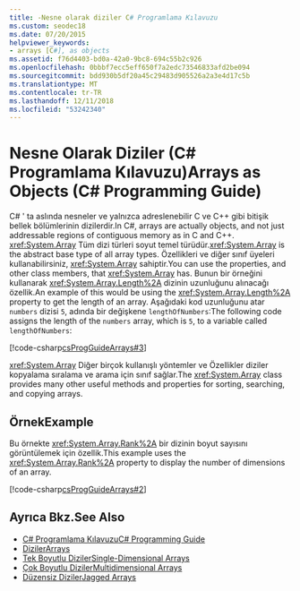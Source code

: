 ```yaml
---
title: -Nesne olarak diziler C# Programlama Kılavuzu
ms.custom: seodec18
ms.date: 07/20/2015
helpviewer_keywords:
- arrays [C#], as objects
ms.assetid: f76d4403-bd0a-42a0-9bc8-694c55b2c926
ms.openlocfilehash: 0bbbf7ecc5eff650f7a2edc73546833afd2be094
ms.sourcegitcommit: bdd930b5df20a45c29483d905526a2a3e4d17c5b
ms.translationtype: MT
ms.contentlocale: tr-TR
ms.lasthandoff: 12/11/2018
ms.locfileid: "53242340"
---
```

# <a name="arrays-as-objects-c-programming-guide"></a><span data-ttu-id="20323-102">Nesne Olarak Diziler (C# Programlama Kılavuzu)</span><span class="sxs-lookup"><span data-stu-id="20323-102">Arrays as Objects (C# Programming Guide)</span></span>

<span data-ttu-id="20323-103">C# ' ta aslında nesneler ve yalnızca adreslenebilir C ve C++ gibi bitişik bellek bölümlerinin dizilerdir.</span><span class="sxs-lookup"><span data-stu-id="20323-103">In C#, arrays are actually objects, and not just addressable regions of contiguous memory as in C and C++.</span></span> <span data-ttu-id="20323-104"><xref:System.Array> Tüm dizi türleri soyut temel türüdür.</span><span class="sxs-lookup"><span data-stu-id="20323-104"><xref:System.Array> is the abstract base type of all array types.</span></span> <span data-ttu-id="20323-105">Özellikleri ve diğer sınıf üyeleri kullanabilirsiniz, <xref:System.Array> sahiptir.</span><span class="sxs-lookup"><span data-stu-id="20323-105">You can use the properties, and other class members, that <xref:System.Array> has.</span></span> <span data-ttu-id="20323-106">Bunun bir örneğini kullanarak <xref:System.Array.Length%2A> dizinin uzunluğunu alınacağı özellik.</span><span class="sxs-lookup"><span data-stu-id="20323-106">An example of this would be using the <xref:System.Array.Length%2A> property to get the length of an array.</span></span> <span data-ttu-id="20323-107">Aşağıdaki kod uzunluğunu atar `numbers` dizisi `5`, adında bir değişkene `lengthOfNumbers`:</span><span class="sxs-lookup"><span data-stu-id="20323-107">The following code assigns the length of the `numbers` array, which is `5`, to a variable called `lengthOfNumbers`:</span></span>  
  
 [!code-csharp[csProgGuideArrays#3](../../../csharp/programming-guide/arrays/codesnippet/CSharp/arrays-as-objects_1.cs)]  
  
 <span data-ttu-id="20323-108"><xref:System.Array> Diğer birçok kullanışlı yöntemler ve Özellikler diziler kopyalama sıralama ve arama için sınıf sağlar.</span><span class="sxs-lookup"><span data-stu-id="20323-108">The <xref:System.Array> class provides many other useful methods and properties for sorting, searching, and copying arrays.</span></span>  
  
## <a name="example"></a><span data-ttu-id="20323-109">Örnek</span><span class="sxs-lookup"><span data-stu-id="20323-109">Example</span></span>

 <span data-ttu-id="20323-110">Bu örnekte <xref:System.Array.Rank%2A> bir dizinin boyut sayısını görüntülemek için özellik.</span><span class="sxs-lookup"><span data-stu-id="20323-110">This example uses the <xref:System.Array.Rank%2A> property to display the number of dimensions of an array.</span></span>  
  
 [!code-csharp[csProgGuideArrays#2](../../../csharp/programming-guide/arrays/codesnippet/CSharp/arrays-as-objects_2.cs)]  
  
## <a name="see-also"></a><span data-ttu-id="20323-111">Ayrıca Bkz.</span><span class="sxs-lookup"><span data-stu-id="20323-111">See Also</span></span>

- [<span data-ttu-id="20323-112">C# Programlama Kılavuzu</span><span class="sxs-lookup"><span data-stu-id="20323-112">C# Programming Guide</span></span>](../../../csharp/programming-guide/index.md)  
- [<span data-ttu-id="20323-113">Diziler</span><span class="sxs-lookup"><span data-stu-id="20323-113">Arrays</span></span>](../../../csharp/programming-guide/arrays/index.md)  
- [<span data-ttu-id="20323-114">Tek Boyutlu Diziler</span><span class="sxs-lookup"><span data-stu-id="20323-114">Single-Dimensional Arrays</span></span>](../../../csharp/programming-guide/arrays/single-dimensional-arrays.md)  
- [<span data-ttu-id="20323-115">Çok Boyutlu Diziler</span><span class="sxs-lookup"><span data-stu-id="20323-115">Multidimensional Arrays</span></span>](../../../csharp/programming-guide/arrays/multidimensional-arrays.md)  
- [<span data-ttu-id="20323-116">Düzensiz Diziler</span><span class="sxs-lookup"><span data-stu-id="20323-116">Jagged Arrays</span></span>](../../../csharp/programming-guide/arrays/jagged-arrays.md)
